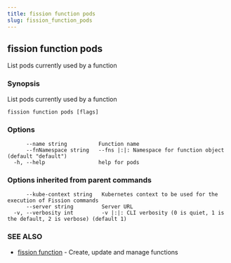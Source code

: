 ```yaml
---
title: fission function pods
slug: fission_function_pods
---
```

## fission function pods

List pods currently used by a function

### Synopsis

List pods currently used by a function

```
fission function pods [flags]
```

### Options

```
      --name string          Function name
      --fnNamespace string   --fns |:|: Namespace for function object (default "default")
  -h, --help                 help for pods
```

### Options inherited from parent commands

```
      --kube-context string   Kubernetes context to be used for the execution of Fission commands
      --server string         Server URL
  -v, --verbosity int         -v |:|: CLI verbosity (0 is quiet, 1 is the default, 2 is verbose) (default 1)
```

### SEE ALSO

* [fission function](/docs/fission-cli/fission_function/)	 - Create, update and manage functions

